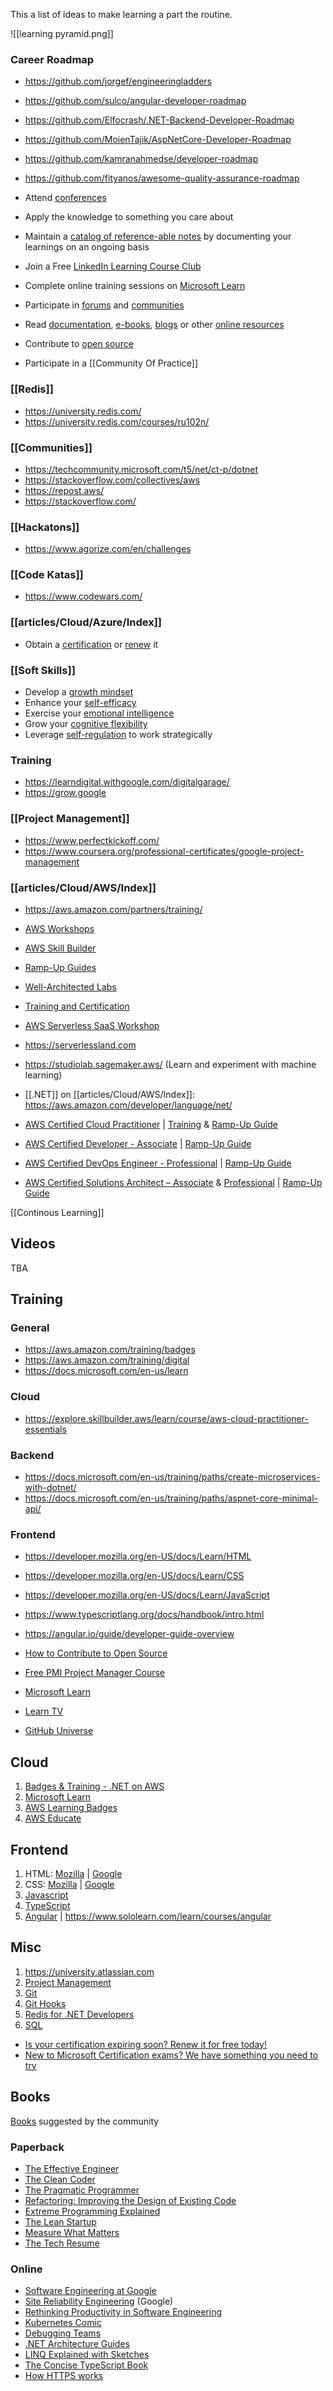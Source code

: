 This a list of ideas to make learning a part the routine.

![[learning pyramid.png]]
### Career Roadmap
- https://github.com/jorgef/engineeringladders
- https://github.com/sulco/angular-developer-roadmap
- https://github.com/Elfocrash/.NET-Backend-Developer-Roadmap
- https://github.com/MoienTajik/AspNetCore-Developer-Roadmap
- https://github.com/kamranahmedse/developer-roadmap
- https://github.com/fityanos/awesome-quality-assurance-roadmap

- Attend [conferences](conferences.md)
- Apply the knowledge to something you care about
- Maintain a [catalog of reference-able notes](https://github.com/readme/guides/private-documentation) by documenting your learnings on an ongoing basis
- Join a Free [LinkedIn Learning Course Club](https://learning.linkedin.com/course-club)
- Complete online training sessions on [Microsoft Learn](https://docs.microsoft.com/en-us/learn/)
- Participate in [forums](https://docs.microsoft.com/en-us/answers/products/dotnet) and [communities](https://techcommunity.microsoft.com/t5/net/ct-p/dotnet)
- Read [documentation](https://docs.microsoft.com/en-us/dotnet/), [e-books](https://azure.microsoft.com/en-us/resources/whitepapers/search/?type=EBookResource), [blogs](https://devblogs.microsoft.com/) or other [online resources](https://azure.microsoft.com/en-us/resources)
- Contribute to [open source](https://stackoverflow.blog/2020/08/03/getting-started-with-contributing-to-open-source/)
- Participate in a [[Community Of Practice]]

### [[Redis]]
- https://university.redis.com/
- https://university.redis.com/courses/ru102n/

### [[Communities]]
- https://techcommunity.microsoft.com/t5/net/ct-p/dotnet
- https://stackoverflow.com/collectives/aws
- https://repost.aws/
- https://stackoverflow.com/

### [[Hackatons]]
- https://www.agorize.com/en/challenges

### [[Code Katas]]
- https://www.codewars.com/

### [[articles/Cloud/Azure/Index]]
- Obtain a [certification](https://docs.microsoft.com/en-us/learn/certifications/certification-process-overview) or [renew](https://docs.microsoft.com/en-us/learn/certifications/renew-your-microsoft-certification) it

### [[Soft Skills]]
- Develop a [growth mindset](https://docs.microsoft.com/en-us/learn/modules/develop-growth-mindset/)
- Enhance your [self-efficacy](https://docs.microsoft.com/en-us/learn/modules/enhance-self-efficacy/)
- Exercise your [emotional intelligence](https://docs.microsoft.com/en-us/learn/modules/exercise-your-emotional-intelligence/)
- Grow your [cognitive flexibility](https://docs.microsoft.com/en-us/learn/modules/grow-cognitive-flexibility/)
- Leverage [self-regulation](https://docs.microsoft.com/en-us/learn/modules/self-regulation-work-strategically/) to work strategically

### Training
- https://learndigital.withgoogle.com/digitalgarage/
- https://grow.google

### [[Project Management]]
- https://www.perfectkickoff.com/
- https://www.coursera.org/professional-certificates/google-project-management

### [[articles/Cloud/AWS/Index]]
- https://aws.amazon.com/partners/training/
- [AWS Workshops](https://workshops.aws/)
- [AWS Skill Builder](https://explore.skillbuilder.aws/learn)
- [Ramp-Up Guides](https://aws.amazon.com/training/ramp-up-guides)
- [Well-Architected Labs](https://www.wellarchitectedlabs.com/)
- [Training and Certification](https://aws.amazon.com/training/?sc_ichannel=ha&sc_icampaign=acq_awsblogsb&sc_icontent=architecture-resources)
- [AWS Serverless SaaS Workshop](https://catalog.us-east-1.prod.workshops.aws/workshops/b0c6ad36-0a4b-45d8-856b-8a64f0ac76bb/en-US)
- https://serverlessland.com
- https://studiolab.sagemaker.aws/ (Learn and experiment with machine learning)
- [[.NET]] on [[articles/Cloud/AWS/Index]]: https://aws.amazon.com/developer/language/net/

- [AWS Certified Cloud Practitioner](https://aws.amazon.com/certification/certified-cloud-practitioner/) | [Training](https://explore.skillbuilder.aws/learn/course/external/view/elearning/134/aws-cloud-practitioner-essentials) & [Ramp-Up Guide](https://d1.awsstatic.com/training-and-certification/ramp-up_guides/Ramp-Up_Guide_Cloud_Foundations.pdf)
-  [AWS Certified Developer - Associate](https://aws.amazon.com/certification/certified-developer-associate/) | [Ramp-Up Guide](https://d1.awsstatic.com/training-and-certification/ramp-up_guides/Ramp-Up_Guide_Developer.pdf)
-  [AWS Certified DevOps Engineer - Professional](https://aws.amazon.com/certification/certified-devops-engineer-professional/) | [Ramp-Up Guide](https://d1.awsstatic.com/training-and-certification/ramp-up_guides/Ramp-Up_Guide_DevOps.pdf)
-  [AWS Certified Solutions Architect – Associate](https://aws.amazon.com/certification/certified-solutions-architect-associate/) & [Professional](https://aws.amazon.com/certification/certified-devops-engineer-professional/) | [Ramp-Up Guide](https://d1.awsstatic.com/training-and-certification/ramp-up_guides/Ramp-Up_Guide_Architect.pdf)

[[Continous Learning]]

## Videos
TBA
## Training
### General
- https://aws.amazon.com/training/badges
- https://aws.amazon.com/training/digital
- https://docs.microsoft.com/en-us/learn
### Cloud
- https://explore.skillbuilder.aws/learn/course/aws-cloud-practitioner-essentials
### Backend
- https://docs.microsoft.com/en-us/training/paths/create-microservices-with-dotnet/
- https://docs.microsoft.com/en-us/training/paths/aspnet-core-minimal-api/
### Frontend
- https://developer.mozilla.org/en-US/docs/Learn/HTML
- https://developer.mozilla.org/en-US/docs/Learn/CSS
- https://developer.mozilla.org/en-US/docs/Learn/JavaScript
- https://www.typescriptlang.org/docs/handbook/intro.html
- https://angular.io/guide/developer-guide-overview


- [How to Contribute to Open Source](https://opensource.guide/how-to-contribute/)
- [Free PMI Project Manager Course](https://www.perfectkickoff.com/)
- [Microsoft Learn](https://docs.microsoft.com/en-us/learn/)
- [Learn TV](https://docs.microsoft.com/en-us/learn/tv/)
- [GitHub Universe](https://githubuniverse.com/)

## Cloud

1. [Badges & Training - .NET on AWS](https://aws.amazon.com/developer/language/net/badges-and-training)
2. [Microsoft Learn](https://learn.microsoft.com/en-us/)
3. [AWS Learning Badges](https://aws.amazon.com/training/badges/)
4. [AWS Educate](https://aws.amazon.com/education/awseducate/)

## Frontend

1. HTML: [Mozilla](https://developer.mozilla.org/en-US/docs/Learn/HTML) | [Google](https://web.dev/learn/html/)
2. CSS: [Mozilla](https://developer.mozilla.org/en-US/docs/Learn/CSS) | [Google](https://web.dev/learn/css/)
3. [Javascript](https://developer.mozilla.org/en-US/docs/Learn/JavaScript)
4. [TypeScript](https://www.typescriptlang.org/docs/handbook/intro.html)
5. [Angular]( https://angular.io/guide/developer-guide-overview) | https://www.sololearn.com/learn/courses/angular

## Misc

1. https://university.atlassian.com
2. [Project Management](https://www.perfectkickoff.com)
4. [Git](https://www.atlassian.com/git)
5. [Git Hooks](https://www.atlassian.com/git/tutorials/git-hooks)
6. [Redis for .NET Developers](https://university.redis.com/courses/ru102n/)
7. [SQL](https://www.w3schools.com/sql/default.asp)


- [Is your certification expiring soon? Renew it for free today!](https://techcommunity.microsoft.com/t5/microsoft-learn-blog/is-your-certification-expiring-soon-renew-it-for-free-today/ba-p/2150405)
- [New to Microsoft Certification exams? We have something you need to try](https://techcommunity.microsoft.com/t5/microsoft-learn-blog/new-to-microsoft-certification-exams-we-have-something-you-need/ba-p/3041520)
## Books

[Books](https://ebookfoundation.github.io/free-programming-books/) suggested by the community

### Paperback
- [The Effective Engineer](https://www.amazon.com/Effective-Engineer-Engineering-Disproportionate-Meaningful/dp/0996128107)
- [The Clean Coder](https://www.amazon.com/Clean-Coder-Conduct-Professional-Programmers/dp/B08X7MNTCX/)
- [The Pragmatic Programmer](https://www.amazon.com/Pragmatic-Programmer-journey-mastery-Anniversary/dp/0135957052)
- [Refactoring: Improving the Design of Existing Code](https://www.amazon.com/Refactoring-Improving-Existing-Addison-Wesley-Signature/dp/0134757599) 
- [Extreme Programming Explained](https://www.amazon.com/Extreme-Programming-Explained-Embrace-Change/dp/0321278658)
- [The Lean Startup](https://www.amazon.com/Lean-Startup-Entrepreneurs-Continuous-Innovation/dp/0307887898)
- [Measure What Matters](https://www.amazon.com/Measure-What-Matters-audiobook/dp/B07BMJ4L1S/)
- [The Tech Resume](https://thetechresume.com)
### Online
- [Software Engineering at Google](https://abseil.io/resources/swe-book/html/toc.html)
- [Site Reliability Engineering](https://sre.google/sre-book/table-of-contents/) (Google)
- [Rethinking Productivity in Software Engineering](https://github.com/leandromonaco/leandromonaco.github.io/blob/main/books/Rethinking%20Productivity%20in%20Software%20Engineering.pdf)
- [Kubernetes Comic](https://cloud.google.com/kubernetes-engine/kubernetes-comic)
- [Debugging Teams](https://book.debuggingteams.com)
- [.NET Architecture Guides](https://dotnet.microsoft.com/en-us/learn/dotnet/architecture-guides)
- [LINQ Explained with Sketches](https://github.com/leandromonaco/leandromonaco.github.io/blob/main/books/LINQ%20Explained%20with%20Sketches.pdf)
- [The Concise TypeScript Book](https://github.com/gibbok/typescript-book)
- [How HTTPS works](https://howhttps.works/)